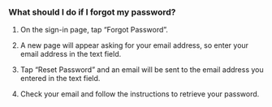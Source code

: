 ### What should I do if I forgot my password?

1. On the sign-in page, tap “Forgot Password”.

2. A new page will appear asking for your email address, so enter your email address in the text field.

3. Tap “Reset Password” and an email will be sent to the email address you entered in the text field.

4. Check your email and follow the instructions to retrieve your password.

